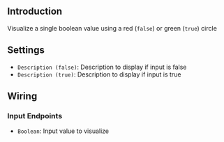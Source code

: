 ## Introduction

Visualize a single boolean value using a red (`false`) or green (`true`) circle

## Settings

- `Description (false)`: Description to display if input is false
- `Description (true)`: Description to display if input is true

## Wiring

### Input Endpoints

- `Boolean`: Input value to visualize